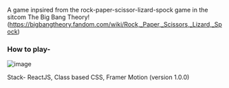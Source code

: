 A game inpsired from the rock-paper-scissor-lizard-spock game in the sitcom The Big Bang Theory! (https://bigbangtheory.fandom.com/wiki/Rock,_Paper,_Scissors,_Lizard,_Spock)

### How to play- 
![image](https://user-images.githubusercontent.com/64399367/194774315-3a6a2465-3483-4f07-a7d7-b7fd15d9f4aa.png)

Stack- ReactJS, Class based CSS, Framer Motion (version 1.0.0)
